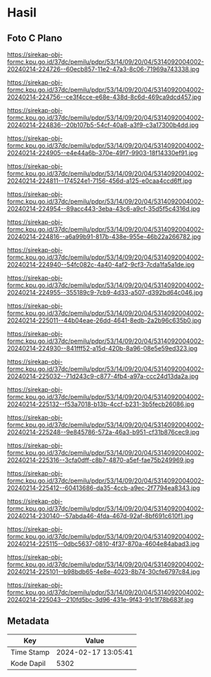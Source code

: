 # Hasil

## Foto C Plano

https://sirekap-obj-formc.kpu.go.id/37dc/pemilu/pdpr/53/14/09/20/04/5314092004002-20240214-224726--60ecb857-11e2-47a3-8c06-71969a743338.jpg

https://sirekap-obj-formc.kpu.go.id/37dc/pemilu/pdpr/53/14/09/20/04/5314092004002-20240214-224756--ce3f4cce-e68e-438d-8c6d-469ca9dcd457.jpg

https://sirekap-obj-formc.kpu.go.id/37dc/pemilu/pdpr/53/14/09/20/04/5314092004002-20240214-224836--20b107b5-54cf-40a8-a3f9-c3a17300b4dd.jpg

https://sirekap-obj-formc.kpu.go.id/37dc/pemilu/pdpr/53/14/09/20/04/5314092004002-20240214-224905--e4e44a6b-370e-49f7-9903-18f14330ef91.jpg

https://sirekap-obj-formc.kpu.go.id/37dc/pemilu/pdpr/53/14/09/20/04/5314092004002-20240214-224811--174524e1-7156-456d-a125-e0caa4ccd6ff.jpg

https://sirekap-obj-formc.kpu.go.id/37dc/pemilu/pdpr/53/14/09/20/04/5314092004002-20240214-224954--89acc443-3eba-43c6-a9cf-35d5f5c4316d.jpg

https://sirekap-obj-formc.kpu.go.id/37dc/pemilu/pdpr/53/14/09/20/04/5314092004002-20240214-224816--a6a99b91-817b-438e-955e-46b22a266782.jpg

https://sirekap-obj-formc.kpu.go.id/37dc/pemilu/pdpr/53/14/09/20/04/5314092004002-20240214-224940--54fc082c-4a40-4af2-9cf3-7cda1fa5a1de.jpg

https://sirekap-obj-formc.kpu.go.id/37dc/pemilu/pdpr/53/14/09/20/04/5314092004002-20240214-224955--355189c9-7cb9-4d33-a507-d392bd64c046.jpg

https://sirekap-obj-formc.kpu.go.id/37dc/pemilu/pdpr/53/14/09/20/04/5314092004002-20240214-225011--44b04eae-26dd-4641-8edb-2a2b96c635b0.jpg

https://sirekap-obj-formc.kpu.go.id/37dc/pemilu/pdpr/53/14/09/20/04/5314092004002-20240214-224930--841fff52-a15d-420b-8a96-08e5e59ed323.jpg

https://sirekap-obj-formc.kpu.go.id/37dc/pemilu/pdpr/53/14/09/20/04/5314092004002-20240214-225032--71d243c9-c877-4fb4-a97a-ccc24d13da2a.jpg

https://sirekap-obj-formc.kpu.go.id/37dc/pemilu/pdpr/53/14/09/20/04/5314092004002-20240214-225132--f53a7018-b13b-4ccf-b231-3b5fecb26086.jpg

https://sirekap-obj-formc.kpu.go.id/37dc/pemilu/pdpr/53/14/09/20/04/5314092004002-20240214-225248--9e845786-572a-46a3-b951-cf31b876cec9.jpg

https://sirekap-obj-formc.kpu.go.id/37dc/pemilu/pdpr/53/14/09/20/04/5314092004002-20240214-225316--3cfa0dff-c8b7-4870-a5ef-fae75b249969.jpg

https://sirekap-obj-formc.kpu.go.id/37dc/pemilu/pdpr/53/14/09/20/04/5314092004002-20240214-225412--60413686-da35-4ccb-a9ec-2f7794ea8343.jpg

https://sirekap-obj-formc.kpu.go.id/37dc/pemilu/pdpr/53/14/09/20/04/5314092004002-20240214-230140--57abda46-4fda-467d-92af-8bf691c610f1.jpg

https://sirekap-obj-formc.kpu.go.id/37dc/pemilu/pdpr/53/14/09/20/04/5314092004002-20240214-225115--0dbc5637-0810-4f37-870a-4604e84abad3.jpg

https://sirekap-obj-formc.kpu.go.id/37dc/pemilu/pdpr/53/14/09/20/04/5314092004002-20240214-225101--b98bdb65-4e8e-4023-8b74-30cfe6797c84.jpg

https://sirekap-obj-formc.kpu.go.id/37dc/pemilu/pdpr/53/14/09/20/04/5314092004002-20240214-225043--210fd5bc-3d96-431e-9f43-91c1f78b683f.jpg


## Metadata

| Key        | Value               |
| ---------- | ------------------- |
| Time Stamp | 2024-02-17 13:05:41 |
| Kode Dapil | 5302                |



